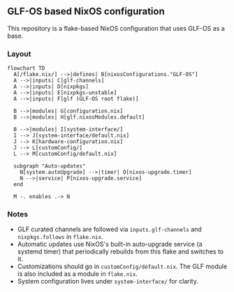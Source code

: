 ## GLF-OS based NixOS configuration

This repository is a flake-based NixOS configuration that uses GLF-OS as a base.

### Layout

```mermaid
flowchart TD
  A[/flake.nix/] -->|defines| B[nixosConfigurations."GLF-OS"]
  A -->|inputs| C[glf-channels]
  A -->|inputs| D[nixpkgs]
  A -->|inputs| E[nixpkgs-unstable]
  A -->|inputs| F[glf (GLF-OS root flake)]

  B -->|modules| G[configuration.nix]
  B -->|modules| H[glf.nixosModules.default]

  B -->|modules| I[system-interface/]
  I --> J[system-interface/default.nix]
  J --> K[hardware-configuration.nix]
  J --> L[customConfig/]
  L --> M[customConfig/default.nix]

  subgraph "Auto-updates"
    N[system.autoUpgrade] -->|timer| O[nixos-upgrade.timer]
    N -->|service| P[nixos-upgrade.service]
  end

  M -. enables .-> N
```

### Notes

- GLF curated channels are followed via `inputs.glf-channels` and `nixpkgs.follows` in `flake.nix`.
- Automatic updates use NixOS's built-in auto-upgrade service (a systemd timer) that periodically rebuilds from this flake and switches to it.
- Customizations should go in `customConfig/default.nix`. The GLF module is also included as a module in `flake.nix`.
- System configuration lives under `system-interface/` for clarity.


